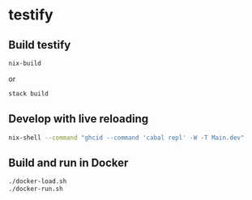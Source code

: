 # testify

## Build testify

```bash
nix-build
```

or

```bash
stack build
```

## Develop with live reloading

```bash
nix-shell --command "ghcid --command 'cabal repl' -W -T Main.dev"
```

## Build and run in Docker

```bash
./docker-load.sh
./docker-run.sh
```
